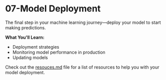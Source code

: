 # 07-Model Deployment

The final step in your machine learning journey—deploy your model to start making predictions.

**What You'll Learn:**

- Deployment strategies
- Monitoring model performance in production
- Updating models

Check out the [resouces.md](resources.md) file for a list of resources to help you with your model deployment.